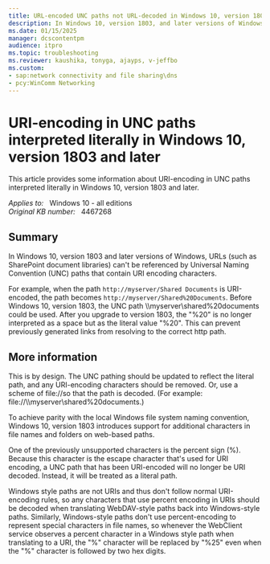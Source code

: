 ```yaml
---
title: URL-encoded UNC paths not URL-decoded in Windows 10, version 1803 and later versions
description: In Windows 10, version 1803, and later versions of Windows URL-encoded UNC paths are no longer URL-decoded.
ms.date: 01/15/2025
manager: dcscontentpm
audience: itpro
ms.topic: troubleshooting
ms.reviewer: kaushika, tonyga, ajayps, v-jeffbo
ms.custom:
- sap:network connectivity and file sharing\dns
- pcy:WinComm Networking
---
```

# URI-encoding in UNC paths interpreted literally in Windows 10, version 1803 and later

This article provides some information about URI-encoding in UNC paths interpreted literally in Windows 10, version 1803 and later.

_Applies to:_ &nbsp; Windows 10 - all editions  
_Original KB number:_ &nbsp; 4467268

## Summary

In Windows 10, version 1803 and later versions of Windows, URLs (such as SharePoint document libraries) can't be referenced by Universal Naming Convention (UNC) paths that contain URI encoding characters.

For example, when the path `http://myserver/Shared Documents` is URI-encoded, the path becomes `http://myserver/Shared%20Documents`. Before Windows 10, version 1803, the UNC path \\\\myserver\\shared%20documents could be used. After you upgrade to version 1803, the "%20" is no longer interpreted as a space but as the literal value "%20". This can prevent previously generated links from resolving to the correct http path.

## More information

This is by design. The UNC pathing should be updated to reflect the literal path, and any URI-encoding characters should be removed. Or, use a scheme of file://so that the path is decoded. (For example: file://\\\\myserver\\shared%20documents.)

To achieve parity with the local Windows file system naming convention, Windows 10, version 1803 introduces support for additional characters in file names and folders on web-based paths.

One of the previously unsupported characters is the percent sign (%). Because this character is the escape character that's used for URI encoding, a UNC path that has been URI-encoded will no longer be URI decoded. Instead, it will be treated as a literal path.

Windows style paths are not URIs and thus don't follow normal URI-encoding rules, so any characters that use percent encoding in URIs should be decoded when translating WebDAV-style paths back into Windows-style paths. Similarly, Windows-style paths don't use percent-encoding to represent special characters in file names, so whenever the WebClient service observes a percent character in a Windows style path when translating to a URI, the "%" character will be replaced by "%25" even when the "%" character is followed by two hex digits.
